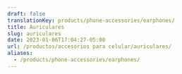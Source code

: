 ```yaml
---
draft: false
translationKey: products/phone-accessories/earphones/
title: Auriculares
slug: auriculares
date: 2023-01-06T17:04:27-05:00
url: /productos/accesorios para celular/auriculares/
aliases:
  - /products/phone-accessories/earphones/
---
```

